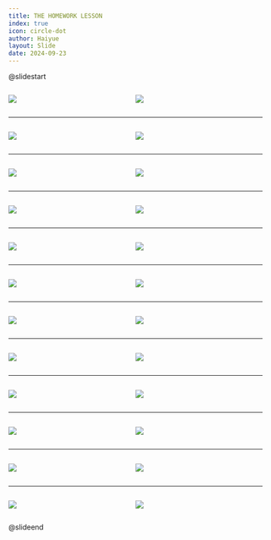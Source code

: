 ```yaml
---
title: THE HOMEWORK LESSON
index: true
icon: circle-dot
author: Haiyue
layout: Slide
date: 2024-09-23
---
```

 
@slidestart

<div style="display:flex">
<div style="flex:1">

![](/reading/english/Level-P/THE%20HOMEWORK%20LESSON/001.webp)
</div>
<div style="flex:1">

![](/reading/english/Level-P/THE%20HOMEWORK%20LESSON/002.webp)
</div>
</div>

---

<div style="display:flex">
<div style="flex:1">

![](/reading/english/Level-P/THE%20HOMEWORK%20LESSON/003.webp)
</div>
<div style="flex:1">

![](/reading/english/Level-P/THE%20HOMEWORK%20LESSON/004.webp)
</div>
</div>

---

<div style="display:flex">
<div style="flex:1">

![](/reading/english/Level-P/THE%20HOMEWORK%20LESSON/005.webp)
</div>
<div style="flex:1">

![](/reading/english/Level-P/THE%20HOMEWORK%20LESSON/006.webp)
</div>
</div>

---

<div style="display:flex">
<div style="flex:1">

![](/reading/english/Level-P/THE%20HOMEWORK%20LESSON/007.webp)
</div>
<div style="flex:1">

![](/reading/english/Level-P/THE%20HOMEWORK%20LESSON/008.webp)
</div>
</div>

---

<div style="display:flex">
<div style="flex:1">

![](/reading/english/Level-P/THE%20HOMEWORK%20LESSON/009.webp)
</div>
<div style="flex:1">

![](/reading/english/Level-P/THE%20HOMEWORK%20LESSON/010.webp)
</div>
</div>

---

<div style="display:flex">
<div style="flex:1">

![](/reading/english/Level-P/THE%20HOMEWORK%20LESSON/011.webp)
</div>
<div style="flex:1">

![](/reading/english/Level-P/THE%20HOMEWORK%20LESSON/012.webp)
</div>
</div>

---

<div style="display:flex">
<div style="flex:1">

![](/reading/english/Level-P/THE%20HOMEWORK%20LESSON/013.webp)
</div>
<div style="flex:1">

![](/reading/english/Level-P/THE%20HOMEWORK%20LESSON/014.webp)
</div>
</div>

---

<div style="display:flex">
<div style="flex:1">

![](/reading/english/Level-P/THE%20HOMEWORK%20LESSON/015.webp)
</div>
<div style="flex:1">

![](/reading/english/Level-P/THE%20HOMEWORK%20LESSON/016.webp)
</div>
</div>

---

<div style="display:flex">
<div style="flex:1">

![](/reading/english/Level-P/THE%20HOMEWORK%20LESSON/017.webp)
</div>
<div style="flex:1">

![](/reading/english/Level-P/THE%20HOMEWORK%20LESSON/018.webp)
</div>
</div>

---

<div style="display:flex">
<div style="flex:1">

![](/reading/english/Level-P/THE%20HOMEWORK%20LESSON/019.webp)
</div>
<div style="flex:1">

![](/reading/english/Level-P/THE%20HOMEWORK%20LESSON/020.webp)
</div>
</div>

---

<div style="display:flex">
<div style="flex:1">

![](/reading/english/Level-P/THE%20HOMEWORK%20LESSON/021.webp)
</div>
<div style="flex:1">

![](/reading/english/Level-P/THE%20HOMEWORK%20LESSON/022.webp)
</div>
</div>

---

<div style="display:flex">
<div style="flex:1">

![](/reading/english/Level-P/THE%20HOMEWORK%20LESSON/023.webp)
</div>
<div style="flex:1">

![](/reading/english/Level-P/THE%20HOMEWORK%20LESSON/024.webp)
</div>
</div>

@slideend